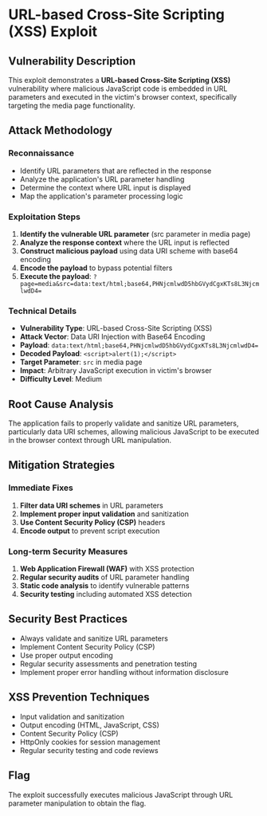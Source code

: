 # URL-based Cross-Site Scripting (XSS) Exploit

## Vulnerability Description
This exploit demonstrates a **URL-based Cross-Site Scripting (XSS)** vulnerability where malicious JavaScript code is embedded in URL parameters and executed in the victim's browser context, specifically targeting the media page functionality.

## Attack Methodology

### Reconnaissance
- Identify URL parameters that are reflected in the response
- Analyze the application's URL parameter handling
- Determine the context where URL input is displayed
- Map the application's parameter processing logic

### Exploitation Steps
1. **Identify the vulnerable URL parameter** (src parameter in media page)
2. **Analyze the response context** where the URL input is reflected
3. **Construct malicious payload** using data URI scheme with base64 encoding
4. **Encode the payload** to bypass potential filters
5. **Execute the payload**: `?page=media&src=data:text/html;base64,PHNjcmlwdD5hbGVydCgxKTs8L3NjcmlwdD4=`

### Technical Details
- **Vulnerability Type**: URL-based Cross-Site Scripting (XSS)
- **Attack Vector**: Data URI Injection with Base64 Encoding
- **Payload**: `data:text/html;base64,PHNjcmlwdD5hbGVydCgxKTs8L3NjcmlwdD4=`
- **Decoded Payload**: `<script>alert(1);</script>`
- **Target Parameter**: `src` in media page
- **Impact**: Arbitrary JavaScript execution in victim's browser
- **Difficulty Level**: Medium

## Root Cause Analysis
The application fails to properly validate and sanitize URL parameters, particularly data URI schemes, allowing malicious JavaScript to be executed in the browser context through URL manipulation.

## Mitigation Strategies

### Immediate Fixes
1. **Filter data URI schemes** in URL parameters
2. **Implement proper input validation** and sanitization
3. **Use Content Security Policy (CSP)** headers
4. **Encode output** to prevent script execution

### Long-term Security Measures
1. **Web Application Firewall (WAF)** with XSS protection
2. **Regular security audits** of URL parameter handling
3. **Static code analysis** to identify vulnerable patterns
4. **Security testing** including automated XSS detection

## Security Best Practices
- Always validate and sanitize URL parameters
- Implement Content Security Policy (CSP)
- Use proper output encoding
- Regular security assessments and penetration testing
- Implement proper error handling without information disclosure

## XSS Prevention Techniques
- Input validation and sanitization
- Output encoding (HTML, JavaScript, CSS)
- Content Security Policy (CSP)
- HttpOnly cookies for session management
- Regular security testing and code reviews

## Flag
The exploit successfully executes malicious JavaScript through URL parameter manipulation to obtain the flag.